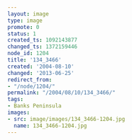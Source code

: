 ```yaml
---
layout: image
type: image
promote: 0
status: 1
created_ts: 1092143877
changed_ts: 1372159446
node_id: 1204
title: '134_3466'
created: '2004-08-10'
changed: '2013-06-25'
redirect_from:
- "/node/1204/"
permalink: "/2004/08/10/134_3466/"
tags:
- Banks Peninsula
images:
- src: image/images/134_3466-1204.jpg
  name: 134_3466-1204.jpg
---
```


